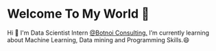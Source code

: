 <h1> Welcome To My World 🤔</h1>
Hi 👋 I'm Data Scientist Intern <a href='https://botnoigroup.com/'>@Botnoi Consulting.</a> I’m currently learning about Machine Learning, Data mining and Programming Skills.😄

<!--
**nonnsunset/nonnsunset** is a ✨ _special_ ✨ repository because its `README.md` (this file) appears on your GitHub profile.

Here are some ideas to get you started:

- 🔭 I’m currently working on ...
- 🌱 I’m currently learning ...
- 👯 I’m looking to collaborate on ...
- 🤔 I’m looking for help with ...
- 💬 Ask me about ...
- 📫 How to reach me: ...
- 😄 Pronouns: ...
- ⚡ Fun fact: ...
-->
